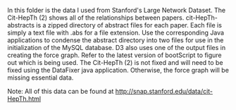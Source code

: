 In this folder is the data I used from Stanford's Large Network Dataset.
The Cit-HepTh (2) shows all of the relationships between papers.
cit-HepTh-abstracts is a zipped directory of abstract files for each paper. Each file is simply a text file with .abs for a file extension.
Use the corresponding Java applications to condense the abstract directory into two files for use in the initialization of the MySQL database.
D3 also uses one of the output files in creating the force graph. Refer to the latest version of bootScript to figure out which is being used.
The Cit-HepTh (2) is not fixed and will need to be fixed using the DataFixer java application. Otherwise, the force graph will be missing essential data.

Note: All of this data can be found at http://snap.stanford.edu/data/cit-HepTh.html
